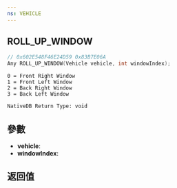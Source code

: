 ```yaml
---
ns: VEHICLE
---
```

## ROLL_UP_WINDOW

```c
// 0x602E548F46E24D59 0x83B7E06A
Any ROLL_UP_WINDOW(Vehicle vehicle, int windowIndex);
```

```
0 = Front Right Window  
1 = Front Left Window  
2 = Back Right Window  
3 = Back Left Window  
```

```
NativeDB Return Type: void
```

## 參數
* **vehicle**: 
* **windowIndex**: 

## 返回值
